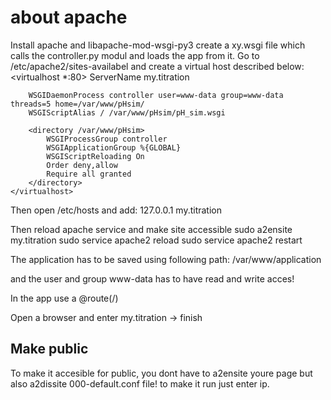 # about apache
Install apache and libapache-mod-wsgi-py3
create a xy.wsgi file which calls the controller.py modul and loads the app
from it. 
Go to /etc/apache2/sites-availabel and create a virtual host described below:
    <virtualhost *:80> 
        ServerName my.titration

        WSGIDaemonProcess controller user=www-data group=www-data threads=5 home=/var/www/pHsim/
        WSGIScriptAlias / /var/www/pHsim/pH_sim.wsgi

        <directory /var/www/pHsim> 
            WSGIProcessGroup controller 
            WSGIApplicationGroup %{GLOBAL}
            WSGIScriptReloading On
            Order deny,allow 
            Require all granted
        </directory>
    </virtualhost> 

Then open /etc/hosts and add:
    127.0.0.1 my.titration

Then reload apache service and make site accessible
    sudo a2ensite my.titration
    sudo service apache2 reload
    sudo service apache2 restart

The application has to be saved using following path:
    /var/www/application

and the user and group www-data has to have read and write acces!

In the app use a @route(/)

Open a browser and enter my.titration
-> finish

## Make public
To make it accesible for public, you dont have to a2ensite youre page but also
a2dissite 000-default.conf file! to make it run just enter ip.
